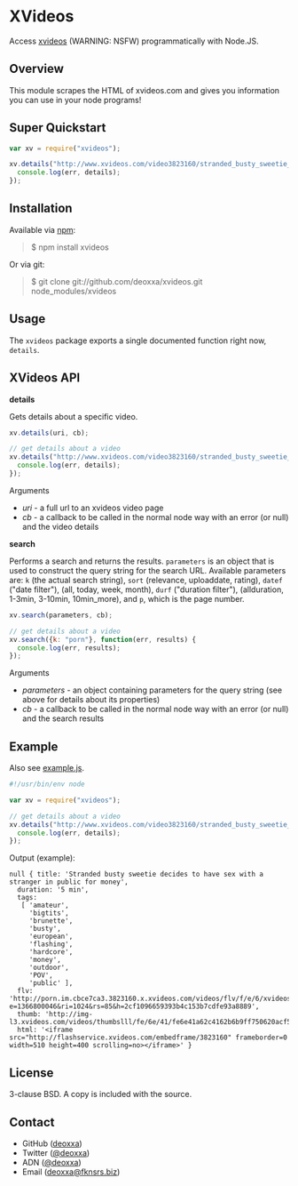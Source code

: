 XVideos
=======

Access [xvideos](http://www.xvideos.com/) (WARNING: NSFW) programmatically with
Node.JS.

Overview
--------

This module scrapes the HTML of xvideos.com and gives you information you can
use in your node programs!

Super Quickstart
----------------

```javascript
var xv = require("xvideos");

xv.details("http://www.xvideos.com/video3823160/stranded_busty_sweetie_decides_to_have_sex_with_a_stranger_in_public_for_money", function(err, details) {
  console.log(err, details);
});
```

Installation
------------

Available via [npm](http://npmjs.org/):

> $ npm install xvideos

Or via git:

> $ git clone git://github.com/deoxxa/xvideos.git node_modules/xvideos

Usage
-----

The `xvideos` package exports a single documented function right now, `details`.

XVideos API
-----------

**details**

Gets details about a specific video.

```javascript
xv.details(uri, cb);
```

```javascript
// get details about a video
xv.details("http://www.xvideos.com/video3823160/stranded_busty_sweetie_decides_to_have_sex_with_a_stranger_in_public_for_money", function(err, details) {
  console.log(err, details);
});
```

Arguments

* _uri_ - a full url to an xvideos video page
* _cb_ - a callback to be called in the normal node way with an error (or null)
  and the video details

**search**

Performs a search and returns the results. `parameters` is an object that is
used to construct the query string for the search URL. Available parameters are:
`k` (the actual search string), `sort` (relevance, uploaddate, rating), `datef`
("date filter"), (all, today, week, month), `durf` ("duration filter"),
(allduration, 1-3min, 3-10min, 10min_more), and `p`, which is the page number.

```javascript
xv.search(parameters, cb);
```

```javascript
// get details about a video
xv.search({k: "porn"}, function(err, results) {
  console.log(err, results);
});
```

Arguments

* _parameters_ - an object containing parameters for the query string (see above
  for details about its properties)
* _cb_ - a callback to be called in the normal node way with an error (or null)
  and the search results

Example
-------

Also see [example.js](https://github.com/deoxxa/xvideos/blob/master/example.js).

```javascript
#!/usr/bin/env node

var xv = require("xvideos");

// get details about a video
xv.details("http://www.xvideos.com/video3823160/stranded_busty_sweetie_decides_to_have_sex_with_a_stranger_in_public_for_money", function(err, details) {
  console.log(err, details);
});
```

Output (example):

```
null { title: 'Stranded busty sweetie decides to have sex with a stranger in public for money',
  duration: '5 min',
  tags:
   [ 'amateur',
     'bigtits',
     'brunette',
     'busty',
     'european',
     'flashing',
     'hardcore',
     'money',
     'outdoor',
     'POV',
     'public' ],
  flv: 'http://porn.im.cbce7ca3.3823160.x.xvideos.com/videos/flv/f/e/6/xvideos.com_fe6e41a62c4162b6b9ff750620acf599.flv?e=1366800046&ri=1024&rs=85&h=2cf1096659393b4c153b7cdfe93a8889',
  thumb: 'http://img-l3.xvideos.com/videos/thumbslll/fe/6e/41/fe6e41a62c4162b6b9ff750620acf599/fe6e41a62c4162b6b9ff750620acf599.23.jpg',
  html: '<iframe src="http://flashservice.xvideos.com/embedframe/3823160" frameborder=0 width=510 height=400 scrolling=no></iframe>' }
```

License
-------

3-clause BSD. A copy is included with the source.

Contact
-------

* GitHub ([deoxxa](http://github.com/deoxxa))
* Twitter ([@deoxxa](http://twitter.com/deoxxa))
* ADN ([@deoxxa](https://alpha.app.net/deoxxa))
* Email ([deoxxa@fknsrs.biz](mailto:deoxxa@fknsrs.biz))
